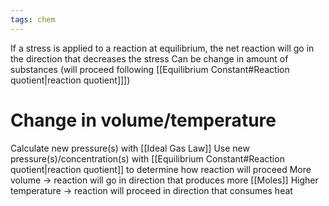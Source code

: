 ```yaml
---
tags: chem
---
```

If a stress is applied to a reaction at equilibrium, the net reaction will go in the direction that decreases the stress
Can be change in amount of substances (will proceed following [[Equilibrium Constant#Reaction quotient|reaction quotient]]])
# Change in volume/temperature
Calculate new pressure(s) with [[Ideal Gas Law]]
Use new pressure(s)/concentration(s) with [[Equilibrium Constant#Reaction quotient|reaction quotient]] to determine how reaction will proceed
More volume → reaction will go in direction that produces more [[Moles]]
Higher temperature → reaction will proceed in direction that consumes heat